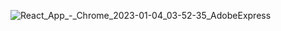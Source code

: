  
![React_App_-_Chrome_2023-01-04_03-52-35_AdobeExpress](https://user-images.githubusercontent.com/50067697/210424410-48138325-0fe9-4d63-a2fb-6cb1f7f21573.gif)
